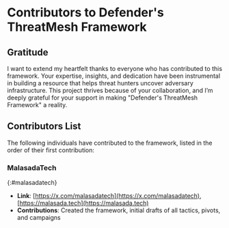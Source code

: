 # Contributors to Defender's ThreatMesh Framework

## Gratitude
I want to extend my heartfelt thanks to everyone who has contributed to this framework. Your expertise, insights, and dedication have been instrumental in building a resource that helps threat hunters uncover adversary infrastructure. This project thrives because of your collaboration, and I’m deeply grateful for your support in making "Defender's ThreatMesh Framework" a reality.

## Contributors List
The following individuals have contributed to the framework, listed in the order of their first contribution:

### MalasadaTech
{:#malasadatech}

- **Link**: [https://x.com/malasadatech](https://x.com/malasadatech), [https://malasada.tech](https://malasada.tech)
- **Contributions**: Created the framework, initial drafts of all tactics, pivots, and campaigns

